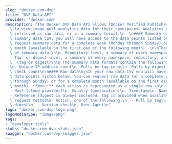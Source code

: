 ```yaml
---
slug: "docker-com-dvp"
title: "DVP Data API"
provider: "docker.com"
description: "The Docker DVP Data API allows [Docker Verified Publishers](https://docs.docker.com/docker-hub/publish/)\
  \ to view image pull analytics data for their namespaces. Analytics data can be\
  \ retrieved as raw data, or in a summary format.\n  \n#### Summary data\n\nIn your\
  \ summary data CSV, you will have access to the data points listed below. You can\
  \ request summary data for a complete week (Monday through Sunday) or for a complete\
  \ month (available on the first day of the following month). \n\nThere are two levels\
  \ of summary data:\n\n- Repository-level, a summary of every namespace and repository\n\
  - Tag- or digest-level, a summary of every namespace, repository, and reference\n\
  \  (tag or digest)\n\n The summary data formats contain the following data points:\n\
  \n- Unique IP address count\n- Pulls by tag count\n- Pulls by digest count\n- Version\
  \ check count\n\n#### Raw data\n\nIn your raw data CSV you will have access to the\
  \ data points listed below. You can request raw data for a complete week (Monday\
  \ through Sunday) or for a complete month (available on the first day of the following\
  \ month). **Note:** each action is represented as a single row.\n\n- Type (industry)\n\
  - Host (cloud provider)\n- Country (geolocation)\n- Timestamp\n- Namespace\n- Repository\n\
  - Reference (digest is always included, tag is provided when available)\n- HTTP\
  \ request method\n- Action, one of the following:\n  - Pull by tag\n  - Pull by\
  \ digest\n  - Version check\n- User-Agent\n"
logo: "docker.com-dvp-logo.png"
logoMediaType: "image/png"
tags:
- "developer_tools"
stubs: "docker.com-dvp-stubs.json"
swagger: "docker.com-dvp-swagger.json"
---
```

